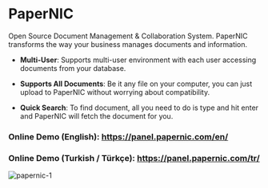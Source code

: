 PaperNIC 
========
Open Source Document Management & Collaboration System. PaperNIC transforms the way your business manages documents and information.

- **Multi-User**:  Supports multi-user environment with each user accessing documents from your database.

- **Supports All Documents**: Be it any file on your computer, you can just upload to PaperNIC without worrying about compatibility.

- **Quick Search**: To find document, all you need to do is type and hit enter and PaperNIC will fetch the document for you.

### Online Demo (English): https://panel.papernic.com/en/

### Online Demo (Turkish / Türkçe): https://panel.papernic.com/tr/

![papernic-1](https://www.muratcileli.com/wp-content/uploads/static/pn-mac.png "PaperNIC")
